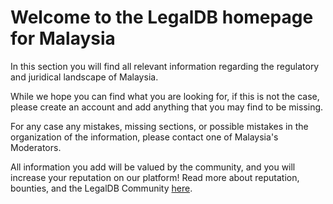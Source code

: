 <!-- TITLE: Malaysia -->
<!-- SUBTITLE: Welcome to the legalDB home of Malaysia -->

# Welcome to the LegalDB homepage for Malaysia

In this section you will find all relevant information regarding the regulatory and juridical landscape of Malaysia.

While we hope you can find what you are looking for, if this is not the case, please create an account and add anything that you may find to be missing.

For any case any mistakes, missing sections, or possible mistakes in the organization of the information, please contact one of Malaysia's Moderators.

All information you add will be valued by the community, and you will increase your reputation on our platform! Read more about reputation, bounties, and the LegalDB Community [here](http://legaldb.herokuapp.com/legaldb/community).
